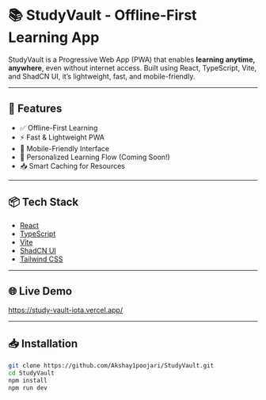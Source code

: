 # 📚 StudyVault - Offline-First Learning App

StudyVault is a Progressive Web App (PWA) that enables **learning anytime, anywhere**, even without internet access. Built using React, TypeScript, Vite, and ShadCN UI, it’s lightweight, fast, and mobile-friendly.

---

## 🚀 Features

- ✅ Offline-First Learning
- ⚡ Fast & Lightweight PWA
- 📱 Mobile-Friendly Interface
- 🧠 Personalized Learning Flow (Coming Soon!)
- 📥 Smart Caching for Resources

---

## 📦 Tech Stack

- [React](https://reactjs.org/)
- [TypeScript](https://www.typescriptlang.org/)
- [Vite](https://vitejs.dev/)
- [ShadCN UI](https://ui.shadcn.com/)
- [Tailwind CSS](https://tailwindcss.com/)

---

## 🌐 Live Demo

https://study-vault-iota.vercel.app/

---

## 📥 Installation

```bash
git clone https://github.com/Akshay1poojari/StudyVault.git
cd StudyVault
npm install
npm run dev
